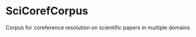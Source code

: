 SciCorefCorpus
==============

Corpus for coreference resolution on scientific papers in multiple domains
